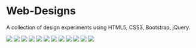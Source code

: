 # Web-Designs
A collection of design experiments using HTML5, CSS3, Bootstrap, jQuery.

![](https://raw.github.com/BardenDaSparden/Images/master/Reclaimers1.png?raw=true)
![](https://raw.github.com/BardenDaSparden/Images/master/portfolio7.png?raw=true)
![](https://raw.github.com/BardenDaSparden/Images/master/portfolio6.png?raw=true)
![](https://raw.github.com/BardenDaSparden/Images/master/Portfolio1.png?raw=true)
![](https://raw.github.com/BardenDaSparden/Images/master/Portfolio1_2.png?raw=true)
![](https://raw.github.com/BardenDaSparden/Images/master/Portfolio2.png?raw=true)
![](https://raw.github.com/BardenDaSparden/Images/master/Portfolio3.png?raw=true)
![](https://raw.github.com/BardenDaSparden/Images/master/Portfolio3_2.png?raw=true)
![](https://raw.github.com/BardenDaSparden/Images/master/Portfolio3_3.png?raw=true)
![](https://raw.github.com/BardenDaSparden/Images/master/Portfolio3_4.png?raw=true)
![](https://raw.github.com/BardenDaSparden/Images/master/Portfolio4.png?raw=true)
![](https://raw.github.com/BardenDaSparden/Images/master/Portfolio4_2.png?raw=true)
